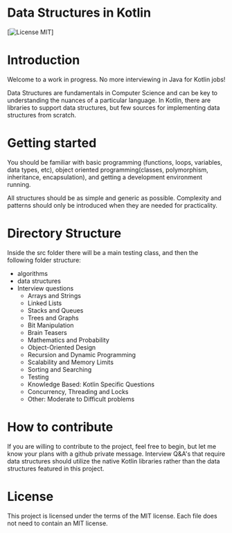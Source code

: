 <!-- the line below needs to be an empty line C: (its because kramdown isnt
     that smart and dearly wants an empty line before a heading to be able to
     display it as such, e.g. website) -->

# Data Structures in Kotlin

[![License MIT](https://img.shields.io/badge/license-MIT-blue.svg)]

# Introduction

Welcome to a work in progress. No more interviewing in Java for Kotlin jobs! 

Data Structures are fundamentals in Computer Science and can be key to understanding the nuances of a particular language. 
In Kotlin, there are libraries to support data structures, but few sources for implementing data structures from scratch.

# Getting started

You should be familiar with
basic programming (functions, loops, variables, data types, etc), object oriented programming(classes, polymorphism, inheritance, encapsulation), 
and getting a development environment running.

All structures should be as simple and generic as possible. Complexity and
patterns should only be introduced when they are needed for practicality.

# Directory Structure

Inside the src folder there will be a main testing class, and then the following folder structure:
- algorithms
- data structures
- Interview questions
    - Arrays and Strings
    - Linked Lists
    - Stacks and Queues
    - Trees and Graphs
    - Bit Manipulation
    - Brain Teasers
    - Mathematics and Probability
    - Object-Oriented Design
    - Recursion and Dynamic Programming
    - Scalability and Memory Limits
    - Sorting and Searching
    - Testing
    - Knowledge Based: Kotlin Specific Questions
    - Concurrency, Threading and Locks
    - Other: Moderate to Difficult problems

# How to contribute

If you are willing to contribute to the project, feel free to begin, but let me know your plans with a github private message.
Interview Q&A's that require data structures should utilize the native Kotlin libraries rather than the data structures featured in this project.

# License

This project is licensed under the terms of the MIT license. Each file does not need to contain an MIT license.